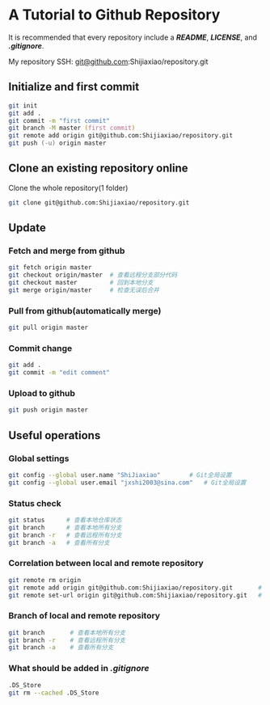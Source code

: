 # A Tutorial to Github Repository
It is recommended that every repository include a **_README_**, **_LICENSE_**, and **_.gitignore_**.

My repository SSH: git@github.com:Shijiaxiao/repository.git



## Initialize and first commit
``` zsh
git init
git add .
git commit -m "first commit"
git branch -M master (first commit)
git remote add origin git@github.com:Shijiaxiao/repository.git
git push (-u) origin master
```


## Clone an existing repository online
Clone the whole repository(1 folder)
``` zsh
git clone git@github.com:Shijiaxiao/repository.git
```


## Update

### Fetch and merge from github
``` zsh
git fetch origin master
git checkout origin/master  # 查看远程分支部分代码
git checkout master         # 回到本地分支
git merge origin/master     # 检查无误后合并
```

### Pull from github(automatically merge)
``` zsh
git pull origin master
```

### Commit change
``` zsh
git add .
git commit -m "edit comment"
```

### Upload to github
``` zsh
git push origin master
```


## Useful operations

### Global settings
``` zsh
git config --global user.name "ShiJiaxiao"        # Git全局设置
git config --global user.email "jxshi2003@sina.com"   # Git全局设置
```

### Status check
``` zsh
git status      # 查看本地仓库状态
git branch      # 查看本地所有分支
git branch -r   # 查看远程所有分支
git branch -a   # 查看所有分支
```

### Correlation between local and remote repository
``` zsh
git remote rm origin                                                   # 删除之前的关联
git remote add origin git@github.com:Shijiaxiao/repository.git       # 设置关联
git remote set-url origin git@github.com:Shijiaxiao/repository.git   # 更改关联关联
```

### Branch of local and remote repository
``` zsh
git branch       # 查看本地所有分支
git branch -r    # 查看远程所有分支
git branch -a    # 查看所有分支
```

### What should be added in **_.gitignore_**
``` zsh
.DS_Store
git rm --cached .DS_Store
```